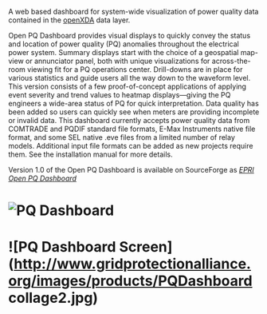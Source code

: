 

A web based dashboard for system-wide visualization of power quality data contained in the [openXDA](https://github.com/GridProtectionAlliance/openXDA) data layer.

Open PQ Dashboard provides visual displays to quickly convey the status and location of power quality (PQ) anomalies throughout the electrical power system. Summary displays start with the choice of a geospatial map-view or annunciator panel, both with unique visualizations for across-the-room viewing fit for a PQ operations center. Drill-downs are in place for various statistics and guide users all the way down to the waveform level. This version consists of a few proof-of-concept applications of applying event severity and trend values to heatmap displays—giving the PQ engineers a wide-area status of PQ for quick interpretation. Data quality has been added so users can quickly see when meters are providing incomplete or invalid data. This dashboard currently accepts power quality data from COMTRADE and PQDIF standard file formats, E-Max Instruments native file format, and some SEL native .eve files from a limited number of relay models. Additional input file formats can be added as new projects require them. See the installation manual for more details.

Version 1.0 of the Open PQ Dashboard is available on SourceForge as [*EPRI Open PQ Dashboard*](https://sourceforge.net/projects/epriopenpqdashboard/)

# ![PQ Dashboard](http://www.gridprotectionalliance.org/images/products/PQDashboard.png)
# ![PQ Dashboard Screen](http://www.gridprotectionalliance.org/images/products/PQDashboard collage2.jpg)

